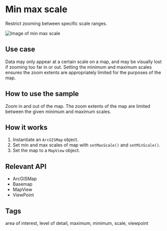 # Min max scale

Restrict zooming between specific scale ranges.

![Image of min max scale](set-min-max-scale.png)

## Use case

Data may only appear at a certain scale on a map, and may be visually lost if zooming too far in or out. Setting the minimum and maximum scales ensures the zoom extents are appropriately limited for the purposes of the map.

## How to use the sample

Zoom in and out of the map. The zoom extents of the map are limited between the given minimum and maximum scales.

## How it works

1. Instantiate an `ArcGISMap` object.
2. Set min and max scales of map with `setMaxScale()` and `setMinScale()`.
3. Set the map to a `MapView` object.
 
## Relevant API

- ArcGISMap
- Basemap
- MapView
- ViewPoint

## Tags

area of interest, level of detail, maximum, minimum, scale, viewpoint